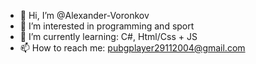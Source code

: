 - 👋 Hi, I’m @Alexander-Voronkov
- 👀 I’m interested in programming and sport
- 🌱 I’m currently learning: C#, Html/Css + JS
- 📫 How to reach me: pubgplayer29112004@gmail.com

<!---
Alexander-Voronkov/Alexander-Voronkov is a ✨ special ✨ repository because its `README.md` (this file) appears on your GitHub profile.
You can click the Preview link to take a look at your changes.
--->
